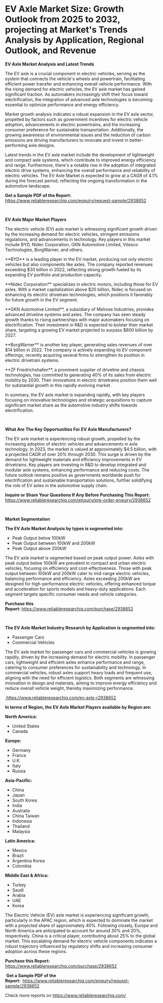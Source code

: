 <p><h1>EV Axle Market Size: Growth Outlook from 2025 to 2032, projecting at Market's Trends Analysis by Application, Regional Outlook, and Revenue</h1></p><p><strong>EV Axle Market Analysis and Latest Trends</strong></p>
<p><p>The EV axle is a crucial component in electric vehicles, serving as the system that connects the vehicle's wheels and powertrain, facilitating efficient power transfer and enhancing overall vehicle performance. With the rising demand for electric vehicles, the EV axle market has gained significant traction. As automakers increasingly shift their focus toward electrification, the integration of advanced axle technologies is becoming essential to optimize performance and energy efficiency.</p><p>Market growth analysis indicates a robust expansion in the EV axle sector, propelled by factors such as government incentives for electric vehicle adoption, advancements in electric powertrains, and the increasing consumer preference for sustainable transportation. Additionally, the growing awareness of environmental issues and the reduction of carbon emissions are driving manufacturers to innovate and invest in better-performing axle designs.</p><p>Latest trends in the EV axle market include the development of lightweight and compact axle systems, which contribute to improved energy efficiency and range. Furthermore, there's a notable rise in the adoption of integrated electric drive systems, enhancing the overall performance and reliability of electric vehicles. The EV Axle Market is expected to grow at a CAGR of 4.1% during the forecast period, reflecting the ongoing transformation in the automotive landscape.</p></p>
<p><strong>Get a Sample PDF of the Report:&nbsp;</strong> <a href="https://www.reliableresearchiq.com/enquiry/request-sample/2938652?utm_campaign=3109&utm_medium=2&utm_source=Github&utm_content=ia&utm_term=15032025&utm_id=ev-axle">https://www.reliableresearchiq.com/enquiry/request-sample/2938652</a></p>
<p>&nbsp;</p>
<p><strong>EV Axle Major Market Players</strong></p>
<p><p>The electric vehicle (EV) axle market is witnessing significant growth driven by the increasing demand for electric vehicles, stringent emissions regulations, and advancements in technology. Key players in this market include BYD, Nidec Corporation, GKN Automotive Limited, Vitesco Technologies, BorgWarner, and others.</p><p>**BYD** is a leading player in the EV market, producing not only electric vehicles but also components like axles. The company reported revenues exceeding $30 billion in 2022, reflecting strong growth fueled by its expanding EV portfolio and production capacity.</p><p>**Nidec Corporation** specializes in electric motors, including those for EV axles. With a market capitalization above $20 billion, Nidec is focused on enhancing its electric drivetrain technologies, which positions it favorably for future growth in the EV segment.</p><p>**GKN Automotive Limited**, a subsidiary of Melrose Industries, provides advanced driveline systems and axles. The company has seen steady growth thanks to rising partnerships with major automakers focusing on electrification. Their investment in R&D is expected to bolster their market share, targeting a growing EV market projected to surpass $800 billion by 2027.</p><p>**BorgWarner** is another key player, generating sales revenues of over $14 billion in 2022. The company is actively expanding its EV component offerings, recently acquiring several firms to strengthen its position in electric drivetrain systems.</p><p>**ZF Friedrichshafen**, a prominent supplier of driveline and chassis technologies, has committed to generating 40% of its sales from electric mobility by 2030. Their innovations in electric drivetrains position them well for substantial growth in this rapidly evolving market.</p><p>In summary, the EV axle market is expanding rapidly, with key players focusing on innovative technologies and strategic acquisitions to capture significant market share as the automotive industry shifts towards electrification.</p></p>
<p>&nbsp;</p>
<p><strong>What Are The Key Opportunities For EV Axle Manufacturers?</strong></p>
<p><p>The EV axle market is experiencing robust growth, propelled by the increasing adoption of electric vehicles and advancements in axle technology. In 2023, the market is valued at approximately $4.5 billion, with a projected CAGR of over 20% through 2030. This surge is driven by the demand for lightweight materials and efficiency improvements in EV drivetrains. Key players are investing in R&D to develop integrated and modular axle systems, enhancing performance and reducing costs. The future outlook remains positive as governments worldwide push for electrification and sustainable transportation solutions, further solidifying the role of EV axles in the automotive supply chain.</p></p>
<p><strong>Inquire or Share Your Questions If Any Before Purchasing This Report:</strong> <a href="https://www.reliableresearchiq.com/enquiry/pre-order-enquiry/2938652?utm_campaign=3109&utm_medium=2&utm_source=Github&utm_content=ia&utm_term=15032025&utm_id=ev-axle">https://www.reliableresearchiq.com/enquiry/pre-order-enquiry/2938652</a></p>
<p>&nbsp;</p>
<p><strong>Market Segmentation</strong></p>
<p><strong>The EV Axle Market Analysis by types is segmented into:</strong></p>
<p><ul><li>Peak Output below 100kW</li><li>Peak Output between 100kW and 200kW</li><li>Peak Output above 200kW</li></ul></p>
<p><p>The EV axle market is segmented based on peak output power. Axles with peak output below 100kW are prevalent in compact and urban electric vehicles, focusing on efficiency and cost-effectiveness. Those with peak output between 100kW and 200kW cater to mid-range electric vehicles, balancing performance and efficiency. Axles exceeding 200kW are designed for high-performance electric vehicles, offering enhanced torque and acceleration for sports models and heavy-duty applications. Each segment targets specific consumer needs and vehicle categories.</p></p>
<p><strong>Purchase this Report:&nbsp;</strong><a href="https://www.reliableresearchiq.com/purchase/2938652?utm_campaign=3109&utm_medium=2&utm_source=Github&utm_content=ia&utm_term=15032025&utm_id=ev-axle">https://www.reliableresearchiq.com/purchase/2938652</a></p>
<p>&nbsp;</p>
<p><strong>The EV Axle Market Industry Research by Application is segmented into:</strong></p>
<p><ul><li>Passenger Cars</li><li>Commercial Vehicles</li></ul></p>
<p><p>The EV axle market for passenger cars and commercial vehicles is growing rapidly, driven by the increasing demand for electric mobility. In passenger cars, lightweight and efficient axles enhance performance and range, catering to consumer preferences for sustainability and technology. In commercial vehicles, robust axles support heavy loads and frequent use, aligning with the need for efficient logistics. Both segments are witnessing innovation in design and materials, aiming to improve energy efficiency and reduce overall vehicle weight, thereby maximizing performance.</p></p>
<p><a href="https://www.reliableresearchiq.com/ev-axle-r2938652?utm_campaign=3109&utm_medium=2&utm_source=Github&utm_content=ia&utm_term=15032025&utm_id=ev-axle">&nbsp;https://www.reliableresearchiq.com/ev-axle-r2938652</a></p>
<p><strong>In terms of Region, the EV Axle Market Players available by Region are:</strong></p>
<p>
    <p> <strong> North America: </strong>
        <ul>
            <li>United States</li>
            <li>Canada</li>
        </ul>
        </p> 
    <p> <strong> Europe: </strong>
        <ul>
            <li>Germany</li>
            <li>France</li>
            <li>U.K.</li>
            <li>Italy</li>
            <li>Russia</li>
        </ul>
        </p> 
    <p> <strong> Asia-Pacific: </strong>
        <ul>
            <li>China</li>
            <li>Japan</li>
            <li>South Korea</li>
            <li>India</li>
            <li>Australia</li>
            <li>China Taiwan</li>
            <li>Indonesia</li>
            <li>Thailand</li>
            <li>Malaysia</li>
        </ul>
        </p> 
    <p> <strong> Latin America: </strong>
        <ul>
            <li>Mexico</li>
            <li>Brazil</li>
            <li>Argentina Korea</li>
            <li>Colombia</li>
        </ul>
        </p> 
    <p> <strong> Middle East & Africa: </strong>
        <ul>
            <li>Turkey</li>
            <li>Saudi</li>
            <li>Arabia</li>
            <li>UAE</li>
            <li>Korea</li>
        </ul>
    </p>
    </p>
<p><p>The Electric Vehicle (EV) axle market is experiencing significant growth, particularly in the APAC region, which is expected to dominate the market with a projected share of approximately 40%. Following closely, Europe and North America are anticipated to account for around 30% and 20%, respectively. China is a critical player, contributing about 25% to the global market. This escalating demand for electric vehicle components indicates a robust trajectory influenced by regulatory shifts and increasing consumer adoption across these regions.</p></p>
<p><strong>Purchase this Report: </strong><a href="https://www.reliableresearchiq.com/purchase/2938652?utm_campaign=3109&utm_medium=2&utm_source=Github&utm_content=ia&utm_term=15032025&utm_id=ev-axle">https://www.reliableresearchiq.com/purchase/2938652</a></p>
<p>&nbsp;<strong>Get a Sample PDF of the Report:&nbsp;&nbsp;</strong><a href="https://www.reliableresearchiq.com/enquiry/request-sample/2938652?utm_campaign=3109&utm_medium=2&utm_source=Github&utm_content=ia&utm_term=15032025&utm_id=ev-axle">https://www.reliableresearchiq.com/enquiry/request-sample/2938652</a></p>
<p><strong></strong></p>
<p>Check more reports on <a href="https://www.reliableresearchiq.com/?utm_campaign=3109&utm_medium=2&utm_source=Github&utm_content=ia&utm_term=15032025&utm_id=ev-axle">https://www.reliableresearchiq.com/</a></p>